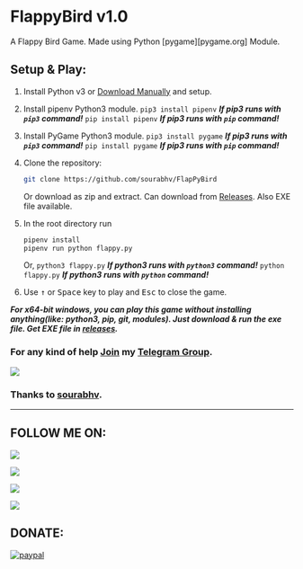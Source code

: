 # FlappyBird v1.0

A Flappy Bird Game. Made using Python [pygame][pygame.org] Module.


## Setup & Play:

1. Install Python v3 or [Download Manually](https://www.python.org/download/releases) and setup.

2. Install pipenv Python3 module.
	`pip3 install pipenv`  ***If pip3 runs with `pip3` command!***
	`pip install pipenv`   ***If pip3 runs with `pip` command!***

3. Install PyGame Python3 module.
	`pip3 install pygame`  ***If pip3 runs with `pip3` command!***
	`pip install pygame`   ***If pip3 runs with `pip` command!***

4. Clone the repository:

   ```bash
   git clone https://github.com/sourabhv/FlapPyBird
   ```

   Or download as zip and extract. Can download from [Releases](https://github.com/AbirHasan2005/FlappyBird/releases). Also EXE file available.

5. In the root directory run

   ```bash
   pipenv install
   pipenv run python flappy.py
   ```
   Or,
   `python3 flappy.py`  ***If python3 runs with `python3` command!***
   `python flappy.py`   ***If python3 runs with `python` command!***

6. Use <kbd>&uarr;</kbd> or <kbd>Space</kbd> key to play and <kbd>Esc</kbd> to close the game.

***For x64-bit windows, you can play this game without installing anything(like: python3, pip, git, modules). Just download & run the exe file. Get EXE file in [releases](https://github.com/AbirHasan2005/FlappyBird/releases).***

### For any kind of help [Join](http://t.me/linux_repo) my [Telegram Group](http://t.me/linux_repo).
<a href="https://t.me/linux_repo"><img src="https://img.shields.io/badge/Telegram-Join%20Telegram%20Group-blue.svg?logo=telegram"></a>

### Thanks to [sourabhv](https://github.com/sourabhv).

---

## FOLLOW ME ON:
<a href="https://github.com/AbirHasan2005"><img src="https://img.shields.io/badge/GitHub-Follow%20on%20GitHub-inactive.svg?logo=github"></a>

<a href="https://twitter.com/AbirHasan2005"><img src="https://img.shields.io/badge/Twitter-Follow%20on%20Twitter-informational.svg?logo=twitter"></a>

<a href="https://facebook.com/AbirHasan2005"><img src="https://img.shields.io/badge/Facebook-Follow%20on%20Facebook-blue.svg?logo=facebook"></a>

<a href="https://instagram.com/AbirHasan2005"><img src="https://img.shields.io/badge/Instagram-Follow%20on%20Instagram-important.svg?logo=instagram"></a>

## DONATE:
[![paypal](https://www.paypalobjects.com/en_US/i/btn/btn_donateCC_LG.gif)](https://paypal.me/AbirHasan2005)
